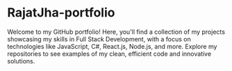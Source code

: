 # RajatJha-portfolio
Welcome to my GitHub portfolio! Here, you'll find a collection of my projects showcasing my skills in Full Stack Development, with a focus on technologies like JavaScript, C#, React.js, Node.js, and more. Explore my repositories to see examples of my clean, efficient code and innovative solutions.
